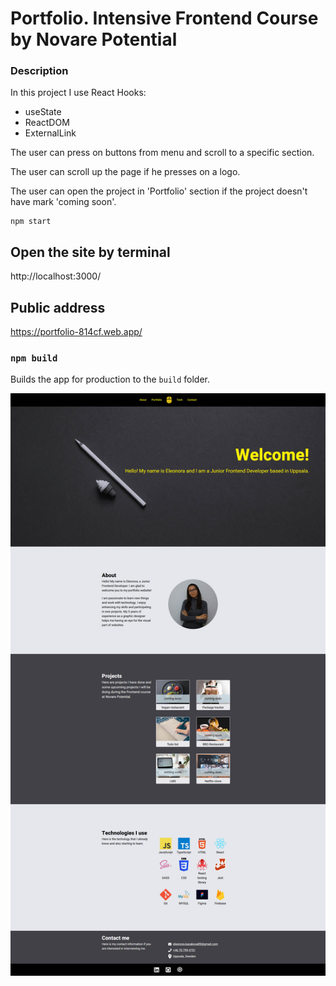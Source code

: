# Portfolio. Intensive Frontend Course by Novare Potential

### Description

In this project I use React Hooks:

- useState
- ReactDOM
- ExternalLink

The user can press on buttons from menu and scroll to a specific section.

The user can scroll up the page if he presses on a logo.

The user can open the project in 'Portfolio' section if the project doesn't have mark 'coming soon'.

```
npm start
```

## Open the site by terminal

http://localhost:3000/

## Public address

https://portfolio-814cf.web.app/

### `npm build`

Builds the app for production to the `build` folder.

![image](./src/images/site.jpg)
